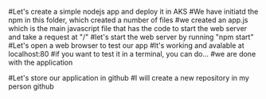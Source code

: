 #Let's create a simple nodejs app and deploy it in AKS
#We have initiatd the npm in this folder, which created a number of files
#we created an app.js which is the main javascript file that has the code to start the web server and take a request at "/"
#let's start the web server by running "npm start"
#Let's open a web browser to test our app
#It's working and avalable at localhost:80
#if you want to test it in a terminal, you can do...
#we are done with the application

#Let's store our application in github
#I will create a new repository in my person github
